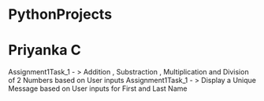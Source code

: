 # PythonProjects
# Priyanka C
Assignment1Task_1 - > Addition , Substraction , Multiplication and Division of 2 Numbers based on User inputs
Assignment1Task_1 - > Display a Unique Message based on User inputs for First and Last Name
